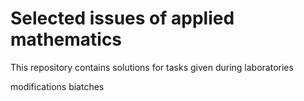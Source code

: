 # Selected issues of applied mathematics
This repository contains solutions for tasks given during laboratories

modifications biatches